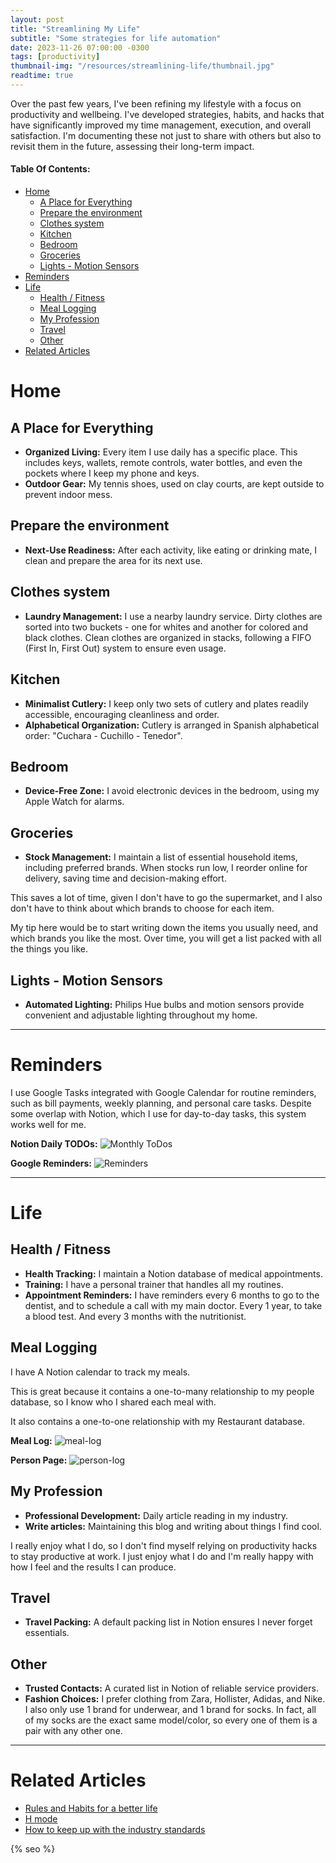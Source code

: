 ```yaml
---
layout: post
title: "Streamlining My Life"
subtitle: "Some strategies for life automation"
date: 2023-11-26 07:00:00 -0300
tags: [productivity]
thumbnail-img: "/resources/streamlining-life/thumbnail.jpg"
readtime: true
---
```


Over the past few years, I've been refining my lifestyle with a focus on productivity and wellbeing. I've developed strategies, habits, and hacks that have significantly improved my time management, execution, and overall satisfaction. I'm documenting these not just to share with others but also to revisit them in the future, assessing their long-term impact.

#### Table Of Contents:
- [Home](#home)
  - [A Place for Everything](#a-place-for-everything)
  - [Prepare the environment](#prepare-the-environment)
  - [Clothes system](#clothes-system)
  - [Kitchen](#kitchen)
  - [Bedroom](#bedroom)
  - [Groceries](#groceries)
  - [Lights - Motion Sensors](#lights---motion-sensors)
- [Reminders](#reminders)
- [Life](#life)
  - [Health / Fitness](#health--fitness)
  - [Meal Logging](#meal-logging)
  - [My Profession](#my-profession)
  - [Travel](#travel)
  - [Other](#other)
- [Related Articles](#related-articles)

# Home

## A Place for Everything

- **Organized Living:** Every item I use daily has a specific place. This includes keys, wallets, remote controls, water bottles, and even the pockets where I keep my phone and keys.
- **Outdoor Gear:** My tennis shoes, used on clay courts, are kept outside to prevent indoor mess.

## Prepare the environment

- **Next-Use Readiness:** After each activity, like eating or drinking mate, I clean and prepare the area for its next use.

## Clothes system

- **Laundry Management:** I use a nearby laundry service. Dirty clothes are sorted into two buckets - one for whites and another for colored and black clothes. Clean clothes are organized in stacks, following a FIFO (First In, First Out) system to ensure even usage.

## Kitchen

- **Minimalist Cutlery:** I keep only two sets of cutlery and plates readily accessible, encouraging cleanliness and order.
- **Alphabetical Organization:** Cutlery is arranged in Spanish alphabetical order: "Cuchara - Cuchillo - Tenedor".

## Bedroom

- **Device-Free Zone:** I avoid electronic devices in the bedroom, using my Apple Watch for alarms.

## Groceries

- **Stock Management:** I maintain a list of essential household items, including preferred brands. When stocks run low, I reorder online for delivery, saving time and decision-making effort.

This saves a lot of time, given I don't have to go the supermarket, and I also don't have to think about which brands to choose for each item.

My tip here would be to start writing down the items you usually need, and which brands you like the most. Over time, you will get a list packed with all the things you like.

## Lights - Motion Sensors

- **Automated Lighting:** Philips Hue bulbs and motion sensors provide convenient and adjustable lighting throughout my home.

---

# Reminders

I use Google Tasks integrated with Google Calendar for routine reminders, such as bill payments, weekly planning, and personal care tasks. Despite some overlap with Notion, which I use for day-to-day tasks, this system works well for me.

**Notion Daily TODOs:**
![Monthly ToDos]({{static.static_files}}/resources/h-mode/month-to-dos.png)

**Google Reminders:**
![Reminders]({{static.static_files}}/resources/streamlining-life/reminders.jpg)

---

# Life

## Health / Fitness

- **Health Tracking:** I maintain a Notion database of medical appointments.
- **Training:** I have a personal trainer that handles all my routines.
- **Appointment Reminders:** I have reminders every 6 months to go to the dentist, and to schedule a call with my main doctor. Every 1 year, to take a blood test. And every 3 months with the nutritionist.

## Meal Logging
I have A Notion calendar to track my meals.

This is great because it contains a one-to-many relationship to my people database, so I know who I shared each meal with.

It also contains a one-to-one relationship with my Restaurant database.

**Meal Log:**
![meal-log]({{static.static_files}}/resources/streamlining-life/meal-log.png)

**Person Page:**
![person-log]({{static.static_files}}/resources/streamlining-life/person-log.png)

## My Profession

- **Professional Development:** Daily article reading in my industry.
- **Write articles:** Maintaining this blog and writing about things I find cool.

I really enjoy what I do, so I don't find myself relying on productivity hacks to stay productive at work. I just enjoy what I do and I'm really happy with how I feel and the results I can produce.

## Travel

- **Travel Packing:** A default packing list in Notion ensures I never forget essentials.

## Other

- **Trusted Contacts:** A curated list in Notion of reliable service providers.
- **Fashion Choices:** I prefer clothing from Zara, Hollister, Adidas, and Nike. I also only use 1 brand for underwear, and 1 brand for socks. In fact, all of my socks are the exact same model/color, so every one of them is a pair with any other one.

---

# Related Articles

* [Rules and Habits for a better life](/2022-01-15-rules-and-habits/)
* [H mode](/2022-10-26-h-mode/) 
* [How to keep up with the industry standards](/2023-04-04-industry-standards/)

<!-- Do not remove - SEO meta tags -->
{% seo %}